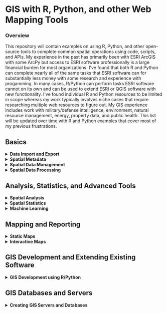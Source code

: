 # GIS with R, Python, and other Web Mapping Tools

### Overview
This repository will contain examples on using R, Python, and other open-source tools to complete common spatial operations using code, scripts, and APIs. My experience in the past has primarily been with ESRI ArcGIS with some ArcPy but access to ESRI software professionally is a large financial burden for most organizations. I've found that both R and Python can complete nearly all of the same tasks that ESRI software can for substantially less money with some research and experience with progamming. In many cases, R/Python can perform tasks ESRI software cannot on its own and can be used to extend ESRI or QGIS software with new functionality. I've found individual R and Python resources to be limited in scope whereas my work typically involves niche cases that require researching multiple web resources to figure out. My GIS experience includes work with military/defense intelligence, environment, natural resource management, energy, property data, and public health. This list will be updated over time with R and Python examples that cover most of my previous frustrations.

## Basics

<details>
  ><summary><b>Data Import and Export</b></summary>

-  Importing the variety of common spatial data formats into R
  -  Vector vs Raster in R
  -  JSON, .shp, .csv, other vector formats
  -  .img, .tif, other raster formats
  -  Accessing spatial data web services via APIs (REST, SQL databases, etc.)
  
</details>

<details>
  <summary><b>Spatial Metadata</b></summary>
  
-  Examining spatial metadata
-  Reprojecting spatial coordinates
  
</details>

<details>
  <summary><b>Spatial Data Management</b></summary>
  
-  Reducing spatial data file size
-  Joining non-spatial tables to spatial data
-  Exporting spatial data from R
  
</details>

<details>
  <summary><b>Spatial Data Processing</b></summary>

-  Cleaning up data for spatial data processing
-  Combining datasets that use multiple projections
-  Subsetting data by geographic location
-  Geoprocessing i.e. Union, merge, intersect, buffer, extract, and other common spatial tasks in R
  
</details>

## Analysis, Statistics, and Advanced Tools

<details>
  <summary><b>Spatial Analysis</b></summary>
  
-  Calculating new fields based on spatial information
-  Using geoprocessing tools to derive insights
-  Working with topologies and networks
-  
  
</details>

<details>
  <summary><b>Spatial Statistics</b></summary>

-  An introduction to spatial statistics and fundamental assumptions
-  Autocorrelation
-  Point Patterns
-  Interpolation 
  
</details>

<details>
  <summary><b>Machine Learning</b></summary>

-  Image segmentation and classification
-  Neural Networks
-  Prediction/Forecasting

</details>

## Mapping and Reporting

<details>
  <summary><b>Static Maps</b></summary>

-  Creating maps for reports
-  Creating large maps for printing
-  Creating basemaps for other spatial applications
  
</details>

<details>
  <summary><b>Interactive Maps</b></summary>

- Leaflet
  -  Leaftlet API in R
  -  Leaflet API in Python
-  ArcGIS Online (Free)
-  Mapbox
-  R Markdown, Flexdashboard, and Shiny

<details>
  <summary><b>Reproducible Reports</b></summary>

-  Scripting GIS Reports in R
-  Iterative Report Generation in R
-  Iterating Output Dataset Generation in R
  
</details>
  
</details>

## GIS Development and Extending Existing Software

<details>
  <summary><b>GIS Development using R/Python</b></summary>

-  Help with spatial math and translating methods to code
-  R Packages
-  Python Packages
-  Creating tools for QGIS
-  Creating tools for ArcGIS
-  Creating tools for use in other programming languages
  
</details>

## GIS Databases and Servers

<details>
  <summary><b>Creating GIS Servers and Databases</b></summary>

-  Introduction to GIS Web Servers
-  Introduction to spatial databases
-  Creating a basic Web Server
-  Creating a basic API for a Web Server

</details>

<!--  <details> -->
  <!--  <summary><b>Name-of-section-here</b></summary> -->
  
<!-- </details> -->

